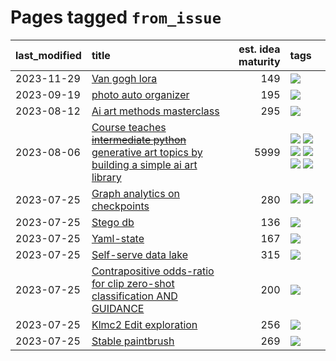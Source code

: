 # Pages tagged `from_issue`

|last_modified|title|est. idea maturity|tags
|:---|:---|---:|:---|
|2023-11-29|[Van gogh lora](../Van_gogh_lora.md)|149|[![](https://img.shields.io/badge/tag-from_issue-3f9741)](../tags/from_issue.md)|
|2023-09-19|[photo auto organizer](../photo_auto_organizer_.md)|195|[![](https://img.shields.io/badge/tag-from_issue-3f9741)](../tags/from_issue.md)|
|2023-08-12|[Ai art methods masterclass](../Ai_art_methods_masterclass.md)|295|[![](https://img.shields.io/badge/tag-from_issue-3f9741)](../tags/from_issue.md)|
|2023-08-06|[Course teaches ~~intermediate python~~ generative art topics by building a simple ai art library](../Course_teaches_basic_python_by_building_a_simple_ai_art_library.md)|5999|[![](https://img.shields.io/badge/tag-curriculum-4d5a4)](../tags/curriculum.md) [![](https://img.shields.io/badge/tag-education-1614f8)](../tags/education.md) [![](https://img.shields.io/badge/tag-from_issue-3f9741)](../tags/from_issue.md) [![](https://img.shields.io/badge/tag-public_good-8fb3d)](../tags/public_good.md) [![](https://img.shields.io/badge/tag-publication-e9b626)](../tags/publication.md) [![](https://img.shields.io/badge/tag-wip-a68128)](../tags/wip.md)|
|2023-07-25|[Graph analytics on checkpoints](../Graph_analytics_on_checkpoints.md)|280|[![](https://img.shields.io/badge/tag-from_issue-3f9741)](../tags/from_issue.md) [![](https://img.shields.io/badge/tag-test-c6963e)](../tags/test.md)|
|2023-07-25|[Stego db](../Stego_db.md)|136|[![](https://img.shields.io/badge/tag-from_issue-3f9741)](../tags/from_issue.md)|
|2023-07-25|[Yaml-state](../Yaml-state.md)|167|[![](https://img.shields.io/badge/tag-from_issue-3f9741)](../tags/from_issue.md)|
|2023-07-25|[Self-serve data lake](../Self-serve_data_lake.md)|315|[![](https://img.shields.io/badge/tag-from_issue-3f9741)](../tags/from_issue.md)|
|2023-07-25|[Contrapositive odds-ratio for clip zero-shot classification AND GUIDANCE](../Contrapositive_odds-ratio_for_clip_zero-shot_classification_AND_GUIDANCE.md)|200|[![](https://img.shields.io/badge/tag-from_issue-3f9741)](../tags/from_issue.md)|
|2023-07-25|[Klmc2 Edit exploration](../Klmc2_Edit_exploration.md)|256|[![](https://img.shields.io/badge/tag-from_issue-3f9741)](../tags/from_issue.md)|
|2023-07-25|[Stable paintbrush](../Stable_paintbrush.md)|269|[![](https://img.shields.io/badge/tag-from_issue-3f9741)](../tags/from_issue.md)|